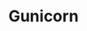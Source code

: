 ---
git: https://github.com/benoitc/gunicorn
logohandle: gunicorn
sort: gunicorn
title: Gunicorn
website: http://gunicorn.org/
wikipedia: https://en.wikipedia.org/wiki/Gunicorn
---